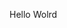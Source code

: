 Hello Wolrd












































































































































































































































































































































































































































































































































































































































































































































































































































































































































































































































































































































































































































































































































































































































































































































































































































































































































































































































































































































































































































































































































































































































































































































































































































































































































































































































































































































































































































































































































































































































































































































































































































































































































































































































































































































































































































































































































































































































































































































































































































































































































































































































































































































































































































































































































































































































































































































































































































































































































































































































































































































































































































































































































































































































































































